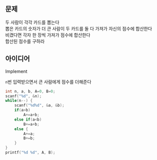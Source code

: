 ## 문제
두 사람이 각각 카드를 뽑는다  
뽑은 카드의 숫자가 더 큰 사람이 두 카드를 둘 다 가져가 자신의 점수에 합산한다  
비겼다면 각자 한 장씩 가져가 점수에 합산한다  
합산된 점수를 구하라  
  
## 아이디어
Implement  
  
`n`번 입력받으면서 큰 사람에게 점수를 더해준다
```c
int n, a, b, A=0, B=0;
scanf("%d", &n);
while(n--) {
	scanf("%d%d", &a, &b);
	if(a>b)
		A+=a+b;
	else if(a<b)
		B+=a+b;
	else {
		A+=a;
		B+=b;
	}
}
printf("%d %d", A, B);
```
